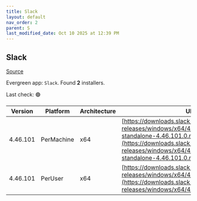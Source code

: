 ```yaml
---
title: Slack
layout: default
nav_order: 2
parent: S
last_modified_date: Oct 10 2025 at 12:39 PM
---
```


## Slack

[Source](https://slack.com/intl/en-au/help/articles/212475728-Deploy-Slack-via-Microsoft-Installer)

Evergreen app: `Slack`. Found **2** installers.

Last check: 🟢

| Version  | Platform   | Architecture | URI                                                                                                                                                                                                              |
| -------- | ---------- | ------------ | ---------------------------------------------------------------------------------------------------------------------------------------------------------------------------------------------------------------- |
| 4.46.101 | PerMachine | x64          | [https://downloads.slack-edge.com/desktop-releases/windows/x64/4.46.101/slack-standalone-4.46.101.0.msi](https://downloads.slack-edge.com/desktop-releases/windows/x64/4.46.101/slack-standalone-4.46.101.0.msi) |
| 4.46.101 | PerUser    | x64          | [https://downloads.slack-edge.com/desktop-releases/windows/x64/4.46.101/SlackSetup.msi](https://downloads.slack-edge.com/desktop-releases/windows/x64/4.46.101/SlackSetup.msi)                                   |
